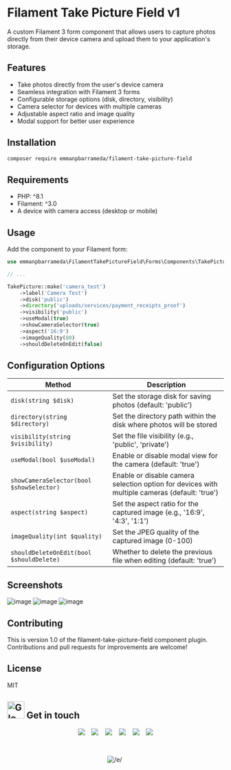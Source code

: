 # Filament Take Picture Field v1

A custom Filament 3 form component that allows users to capture photos directly from their device camera and upload them to your application's storage.

## Features

- Take photos directly from the user's device camera
- Seamless integration with Filament 3 forms
- Configurable storage options (disk, directory, visibility)
- Camera selector for devices with multiple cameras
- Adjustable aspect ratio and image quality
- Modal support for better user experience

## Installation

```bash
composer require emmanpbarrameda/filament-take-picture-field
```

## Requirements

- PHP: ^8.1
- Filament: ^3.0
- A device with camera access (desktop or mobile)

## Usage

Add the component to your Filament form:

```php
use emmanpbarrameda\FilamentTakePictureField\Forms\Components\TakePicture;

// ...

TakePicture::make('camera_test')
    ->label('Camera Test')
    ->disk('public')
    ->directory('uploads/services/payment_receipts_proof')
    ->visibility('public')
    ->useModal(true)
    ->showCameraSelector(true)
    ->aspect('16:9')
    ->imageQuality(80)
    ->shouldDeleteOnEdit(false)
```

## Configuration Options

| Method | Description |
|--------|-------------|
| `disk(string $disk)` | Set the storage disk for saving photos (default: 'public') |
| `directory(string $directory)` | Set the directory path within the disk where photos will be stored |
| `visibility(string $visibility)` | Set the file visibility (e.g., 'public', 'private') |
| `useModal(bool $useModal)` | Enable or disable modal view for the camera (default: 'true') |
| `showCameraSelector(bool $showSelector)` | Enable or disable camera selection option for devices with multiple cameras (default: 'true') |
| `aspect(string $aspect)` | Set the aspect ratio for the captured image (e.g., '16:9', '4:3', '1:1') |
| `imageQuality(int $quality)` | Set the JPEG quality of the captured image (0-100) |
| `shouldDeleteOnEdit(bool $shouldDelete)` | Whether to delete the previous file when editing (default: 'true') |

## Screenshots

![image](https://github.com/user-attachments/assets/12813349-b4f0-4ef2-91b7-430104b57742)
![image](https://github.com/user-attachments/assets/2643f1af-b8bb-4a1b-b745-337b4290d74b)
![image](https://github.com/user-attachments/assets/e7a9c5eb-e32c-418c-80b7-d3e425f0edae)

## Contributing

This is version 1.0 of the filament-take-picture-field component plugin. Contributions and pull requests for improvements are welcome!

## License
MIT

## <img src="https://raw.githubusercontent.com/Tarikul-Islam-Anik/Animated-Fluent-Emojis/master/Emojis/Travel%20and%20places/Glowing%20Star.png" alt="Glowing Star" width="40" height="40" /> Get in touch

<p align="center">
  <a href="https://emmanpbarrameda.github.io" target="_blank"><img src="https://img.shields.io/badge/My Portfolio-%20-blue?style=for-the-badge&logo=web"></a>
  &nbsp;&nbsp;
  <a href="mailto:emmanuelbarrameda1@gmail.com" target="_blank"><img src="https://img.shields.io/badge/Email-%20-red?style=for-the-badge&logo=gmail"></a>
  &nbsp;&nbsp;
  <a href="https://facebook.com/emmanpbarrameda/" target="_blank"><img src="https://img.shields.io/badge/Facebook-%20-blue?style=for-the-badge&logo=facebook"></a>
  &nbsp;&nbsp;
  <a href="https://t.me/emmanpbarrameda/" target="_blank"><img src="https://img.shields.io/badge/Telegram-%20-blue?style=for-the-badge&logo=telegram"></a>
  &nbsp;&nbsp;
  <a href="https://linkedin.com/in/emmanpbarrameda/" target="_blank"><img src="https://img.shields.io/badge/LinkedIn-%20-blue?style=for-the-badge&logo=linkedin"></a>
  &nbsp;&nbsp;
  <a href="https://github.com/emmanpbarrameda/" target="_blank"><img src="https://img.shields.io/badge/GitHub-%20-black?style=for-the-badge&logo=github"></a>
</p>
<br>

<p align="center">

  <!-- my name https://kapasia-dev-ed.my.site.com/Badges4Me/s/ -->
  <img alt='/e/' src='https://img.shields.io/badge/MADE_BY - EMMAN_P_BARRAMEDA-100000?style=for-the-badge&logo=/e/&logoColor=1877F2&labelColor=FFFFFF&color=1877F2'/>
  
  <!-- made with love -->
  <img alt='' src='https://img.shields.io/badge/MAKE_IT_WITH_LOVE_FROM_PH-❤️-100000?style=for-the-badge&labelColor=EF4041&color=C1282D'/>
  
</p>
